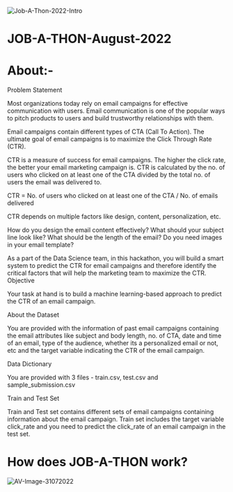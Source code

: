 ![Job-A-Thon-2022-Intro](https://user-images.githubusercontent.com/84449238/179400473-36e09dcd-5797-4708-9902-096f79cfac83.JPG)
# JOB-A-THON-August-2022

# About:-
Problem Statement


Most organizations today rely on email campaigns for effective communication with users. Email communication is one of the popular ways to pitch products to users and build trustworthy relationships with them.


Email campaigns contain different types of CTA (Call To Action). The ultimate goal of email campaigns is to maximize the Click Through Rate (CTR).


CTR is a measure of success for email campaigns. The higher the click rate, the better your email marketing campaign is. CTR is calculated by the no. of users who clicked on at least one of the CTA divided by the total no. of users the email was delivered to.


CTR =   No. of users who clicked on at least one of the CTA / No. of emails delivered


CTR depends on multiple factors like design, content, personalization, etc. 


How do you design the email content effectively?
What should your subject line look like?
What should be the length of the email?
Do you need images in your email template?

As a part of the Data Science team, in this hackathon, you will build a smart system to predict the CTR for email campaigns and therefore identify the critical factors that will help the marketing team to maximize the CTR.
Objective


Your task at hand is to build a machine learning-based approach to predict the CTR of an email campaign.



About the Dataset


You are provided with the information of past email campaigns containing the email attributes like subject and body length, no. of CTA, date and time of an email, type of the audience, whether its a personalized email or not, etc and the target variable indicating the CTR of the email campaign.



Data Dictionary


You are provided with 3 files - train.csv, test.csv and sample_submission.csv



Train and Test Set


Train and Test set contains different sets of email campaigns containing information about the email campaign. Train set includes the target variable click_rate and you need to predict the click_rate of an email campaign in the test set.


# How does JOB-A-THON work?
![AV-Image-31072022](https://user-images.githubusercontent.com/84449238/182031346-653fd336-361c-4d2a-91b6-6941c5f57171.JPG)


